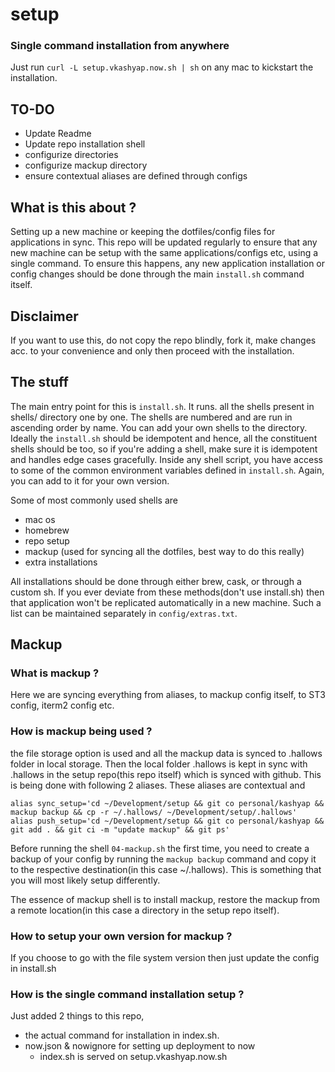 # setup

### Single command installation from anywhere
Just run `curl -L setup.vkashyap.now.sh | sh`  on any mac to kickstart the installation.

## TO-DO
+ Update Readme
+ Update repo installation shell
+ configurize directories
+ configurize mackup directory
+ ensure contextual aliases are defined through configs

## What is this about ?
Setting up a new machine or keeping the dotfiles/config files for applications in sync. This repo will be updated regularly to ensure that any new machine can be setup with the same applications/configs etc, using a single command. To ensure this happens, any new application installation or config changes should be done through the main `install.sh` command itself.

## Disclaimer
If you want to use this, do not copy the repo blindly, fork it, make changes acc. to your convenience and only then proceed with the installation.

## The stuff
The main entry point for this is `install.sh`. It runs. all the shells present in shells/ directory one by one. The shells are numbered and are run in ascending order by name. You can add your own shells to the directory. Ideally the `install.sh` should be idempotent and hence, all the constituent shells should be too, so if you're adding a shell, make sure it is idempotent and handles edge cases gracefully. Inside any shell script, you have access to some of the common environment variables defined in `install.sh`. Again, you can add to it for your own version.

Some of most commonly used shells are
  + mac os
  + homebrew
  + repo setup
  + mackup (used for syncing all the dotfiles, best way to do this really)
  + extra installations

All installations should be done through either brew, cask, or through a custom sh.
If you ever deviate from these methods(don't use install.sh) then that application won't be replicated automatically in a new machine. Such a list can be maintained separately in `config/extras.txt`.

## Mackup
### What is mackup ?
Here we are syncing everything from aliases, to mackup config itself, to ST3 config, iterm2 config etc.
### How is mackup being used ?
the file storage option is used and all the mackup data is synced to .hallows folder in local storage.
Then the local folder .hallows is kept in sync with .hallows in the setup repo(this repo itself) which is synced with github. This is being done with following 2 aliases. These aliases are contextual and
```
alias sync_setup='cd ~/Development/setup && git co personal/kashyap && mackup backup && cp -r ~/.hallows/ ~/Development/setup/.hallows'
alias push_setup='cd ~/Development/setup && git co personal/kashyap && git add . && git ci -m "update mackup" && git ps'
```
Before running the shell `04-mackup.sh` the first time,  you need to create a backup of your config by running the `mackup backup` command and copy it to the respective destination(in this case ~/.hallows). This is something that you will most likely setup differently.

The essence of mackup shell is to install mackup, restore the mackup from a remote location(in this case a directory in the setup repo itself).
### How to setup your own version for mackup ?
If you choose to go with the file system version then just update the config in install.sh

### How is the single command installation setup ?
Just added 2 things to this repo,
+ the actual command for installation in index.sh.
+ now.json & nowignore for setting up deployment to now
  + index.sh is served on setup.vkashyap.now.sh
